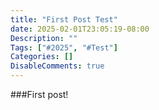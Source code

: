 ```yaml
---
title: "First Post Test"
date: 2025-02-01T23:05:19-08:00
Description: ""
Tags: ["#2025", "#Test"]
Categories: []
DisableComments: true
---
```


###First post!

